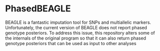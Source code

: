 # PhasedBEAGLE
BEAGLE is a fantastic imputation tool for SNPs and multiallelic markers. Unfortunately, the current version of BEAGLE
does not report phased genotype posteriors. To address this issue, this repository
alters some of the internals of the original program so that it can also return phased
genotype posteriors that can be used as input to other analyses
